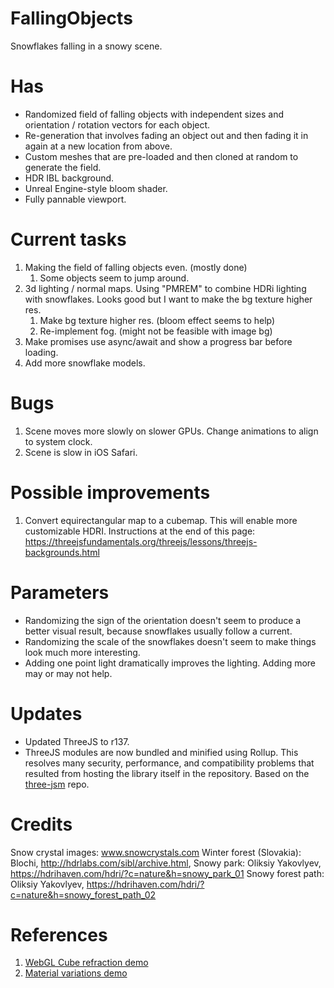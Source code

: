 # FallingObjects
 Snowflakes falling in a snowy scene.

 
# Has
* Randomized field of falling objects with independent sizes and orientation / rotation vectors for each object.
* Re-generation that involves fading an object out and then fading it in again at a new location from above.
* Custom meshes that are pre-loaded and then cloned at random to generate the field.
* HDR IBL background.
* Unreal Engine-style bloom shader.
* Fully pannable viewport.

# Current tasks
1. Making the field of falling objects even. (mostly done)
    1. Some objects seem to jump around.
1. 3d lighting / normal maps. Using "PMREM" to combine HDRi lighting with snowflakes. Looks good but I want to make the bg texture higher res.
    1. Make bg texture higher res. (bloom effect seems to help)
    2. Re-implement fog. (might not be feasible with image bg)
1. Make promises use async/await and show a progress bar before loading.
1. Add more snowflake models.

# Bugs
1. Scene moves more slowly on slower GPUs. Change animations to align to system clock.
2. Scene is slow in iOS Safari.

# Possible improvements
1. Convert equirectangular map to a cubemap. This will enable more customizable HDRI. Instructions at the end of this page:
https://threejsfundamentals.org/threejs/lessons/threejs-backgrounds.html

# Parameters
* Randomizing the sign of the orientation doesn't seem to produce a better visual result, because snowflakes usually follow a current.
* Randomizing the scale of the snowflakes doesn't seem to make things look much more interesting.
* Adding one point light dramatically improves the lighting. Adding more may or may not help.

# Updates
* Updated ThreeJS to r137.
* ThreeJS modules are now bundled and minified using Rollup. This resolves many security, performance, and compatibility problems that resulted from hosting the library itself in the repository. Based on the <a href="https://github.com/Mugen87/three-jsm">three-jsm</a> repo.

# Credits
Snow crystal images: www.snowcrystals.com
Winter forest (Slovakia): Blochi, http://hdrlabs.com/sibl/archive.html, 
Snowy park: Oliksiy Yakovlyev, https://hdrihaven.com/hdri/?c=nature&h=snowy_park_01
Snowy forest path: Oliksiy Yakovlyev, https://hdrihaven.com/hdri/?c=nature&h=snowy_forest_path_02

# References
1. <a href="https://threejs.org/examples/?q=materials#webgl_materials_cubemap_balls_refraction">WebGL Cube refraction demo</a>
2. <a href="https://threejs.org/examples/webgl_materials_variations_standard.html">Material variations demo</a>